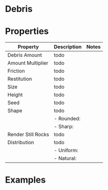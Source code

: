 # Debris


# Properties


| Property | Description | Notes | 
| -------- | ----------- | ----- |
| Debris Amount | todo | |
| Amount Multiplier | todo | |
| Friction | todo | |
| Restitution | todo | |
| Size | todo | |
| Height | todo | |
| Seed | todo | |
| Shape | todo | |
| | - Rounded: <desc> | |
| | - Sharp: <desc> | |
| Render Still Rocks | todo | |
| Distribution | todo | |
| | - Uniform: <desc> | |
| | - Natural: <desc> | |




# Examples
